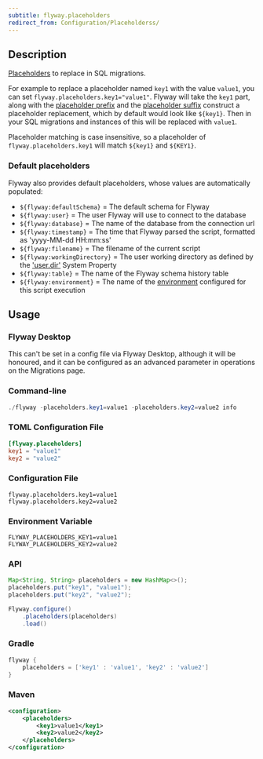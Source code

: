 ```yaml
---
subtitle: flyway.placeholders
redirect_from: Configuration/Placeholderss/
---
```


## Description

[Placeholders](https://documentation.red-gate.com/flyway/flyway-concepts/migrations/migration-placeholders) to replace in SQL migrations.

For example to replace a placeholder named `key1` with the value `value1`, you can set `flyway.placeholders.key1="value1"`.
Flyway will take the `key1` part, along with the [placeholder prefix](<Configuration/Flyway Namespace/Flyway Placeholder Prefix Setting>) and the [placeholder suffix](<Configuration/Flyway Namespace/Flyway Placeholder Suffix Setting>) construct a placeholder replacement, which by default would look like `${key1}`. Then in your SQL migrations and instances of this will be replaced with `value1`.

Placeholder matching is case insensitive, so a placeholder of `flyway.placeholders.key1` will match `${key1}` and `${KEY1}`.

### Default placeholders

Flyway also provides default placeholders, whose values are automatically populated:

- `${flyway:defaultSchema}` = The default schema for Flyway
- `${flyway:user}` = The user Flyway will use to connect to the database
- `${flyway:database}` = The name of the database from the connection url
- `${flyway:timestamp}` = The time that Flyway parsed the script, formatted as 'yyyy-MM-dd HH:mm:ss'
- `${flyway:filename}` = The filename of the current script
- `${flyway:workingDirectory}` = The user working directory as defined by the ['user.dir'](https://docs.oracle.com/javase/tutorial/essential/environment/sysprop.html) System Property
- `${flyway:table}` = The name of the Flyway schema history table
- `${flyway:environment}` = The name of the [environment](<Configuration/Flyway Namespace/Flyway environment Setting>) configured for this script execution

## Usage

### Flyway Desktop

This can't be set in a config file via Flyway Desktop, although it will be honoured, and it can be configured as an advanced parameter in operations on the Migrations page.

### Command-line

```powershell
./flyway -placeholders.key1=value1 -placeholders.key2=value2 info
```

### TOML Configuration File

```toml
[flyway.placeholders]
key1 = "value1"
key2 = "value2"
```

### Configuration File

```properties
flyway.placeholders.key1=value1
flyway.placeholders.key2=value2
```

### Environment Variable

```properties
FLYWAY_PLACEHOLDERS_KEY1=value1
FLYWAY_PLACEHOLDERS_KEY2=value2
```

### API

```java
Map<String, String> placeholders = new HashMap<>();
placeholders.put("key1", "value1");
placeholders.put("key2", "value2");

Flyway.configure()
    .placeholders(placeholders)
    .load()
```

### Gradle

```groovy
flyway {
    placeholders = ['key1' : 'value1', 'key2' : 'value2']
}
```

### Maven

```xml
<configuration>
    <placeholders>
        <key1>value1</key1>
        <key2>value2</key2>
    </placeholders>
</configuration>
```
